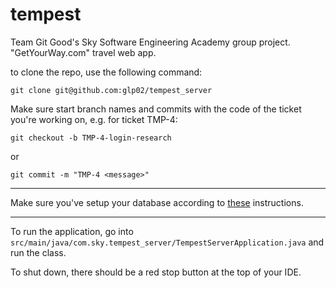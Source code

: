 # tempest
Team Git Good's Sky Software Engineering Academy group project. "GetYourWay.com" travel web app.

to clone the repo, use the following command:

````
git clone git@github.com:glp02/tempest_server
````

Make sure start branch names and commits with the code of the ticket you're working on, e.g. for ticket TMP-4:

````
git checkout -b TMP-4-login-research
````

or

````
git commit -m "TMP-4 <message>"
````

***

Make sure you've setup your database according to
<a href="https://github.com/glp02/tempest/wiki/Database-Setup-Entry">these</a>
instructions.

***

To run the application, go into `src/main/java/com.sky.tempest_server/TempestServerApplication.java` and run the class.

To shut down, there should be a red stop button at the top of your IDE.